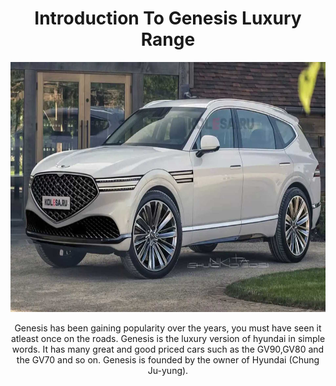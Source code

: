 <!Doctype html>
<html>
<body>
<h1 align="center"> Introduction To Genesis Luxury Range </h1>
<p align="center">
<img src="genesis-gv90.jpg" width="800" height="400" />
</p>
<p align="center">
Genesis has been gaining popularity over the years, you must have seen it atleast once on the roads. Genesis is the luxury version of hyundai in simple words. It has many great and good priced cars such as the GV90,GV80 and the GV70 and so on. Genesis is founded by the owner of Hyundai (Chung Ju-yung).
</P>


